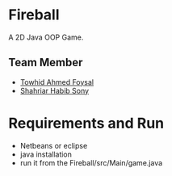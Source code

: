 # Fireball
A 2D Java OOP Game.

## Team Member
* [Towhid Ahmed Foysal](https://github.com/Foysal87)
* [Shahriar Habib Sony](https://github.com/Shahriar-88)

# Requirements and Run

* Netbeans or eclipse
* java installation
* run it from the Fireball/src/Main/game.java

